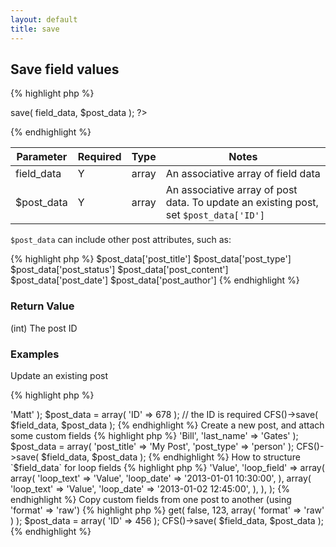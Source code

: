 ```yaml
---
layout: default
title: save
---
```


## Save field values

{% highlight php %}
<?php CFS()->save( field_data, $post_data ); ?>
{% endhighlight %}

| Parameter | Required | Type | Notes |
|-----------|----------|------|-------|
| field_data  | Y | array | An associative array of field data |
| $post_data  | Y | array | An associative array of post data. To update an existing post, set `$post_data['ID']` |

`$post_data` can include other post attributes, such as:

{% highlight php %}
$post_data['post_title']
$post_data['post_type']
$post_data['post_status']
$post_data['post_content']
$post_data['post_date']
$post_data['post_author']
{% endhighlight %}

### Return Value

(int) The post ID

### Examples

Update an existing post

{% highlight php %}
<?php
$field_data = array( 'first_name' => 'Matt' );
$post_data = array( 'ID' => 678 ); // the ID is required
CFS()->save( $field_data, $post_data );
{% endhighlight %}

Create a new post, and attach some custom fields

{% highlight php %}
<?php
$field_data = array( 'first_name' => 'Bill', 'last_name' => 'Gates' );
$post_data = array( 'post_title' => 'My Post', 'post_type' => 'person' );
CFS()->save( $field_data, $post_data );
{% endhighlight %}

How to structure `$field_data` for loop fields

{% highlight php %}
<?php
$field_data = array(
    'text_field' => 'Value',
    'loop_field' => array(
        array(
            'loop_text' => 'Value',
            'loop_date' => '2013-01-01 10:30:00',
        ),
        array(
            'loop_text' => 'Value',
            'loop_date' => '2013-01-02 12:45:00',
        ),
    ),
);
{% endhighlight %}

Copy custom fields from one post to another (using 'format' => 'raw')

{% highlight php %}
<?php
$field_data = CFS()->get( false, 123, array( 'format' => 'raw' ) );
$post_data = array( 'ID' => 456 );
CFS()->save( $field_data, $post_data );
{% endhighlight %}
